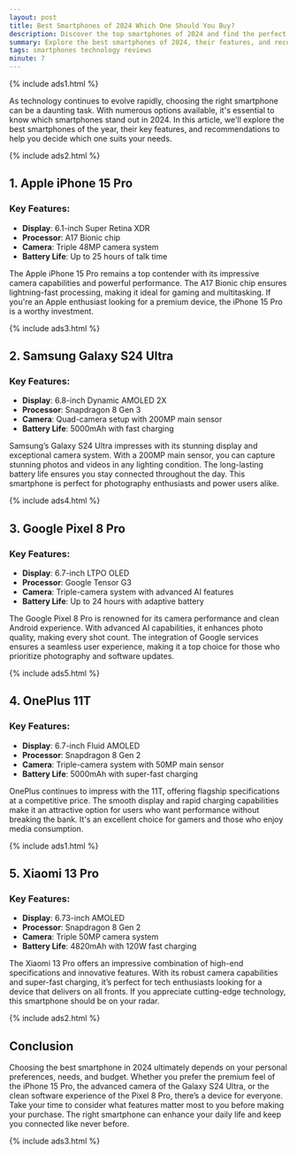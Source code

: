 ```yaml
---
layout: post
title: Best Smartphones of 2024 Which One Should You Buy?
description: Discover the top smartphones of 2024 and find the perfect device for your needs.
summary: Explore the best smartphones of 2024, their features, and recommendations to help you make an informed buying decision.
tags: smartphones technology reviews
minute: 7
---
```


{% include ads1.html %}

As technology continues to evolve rapidly, choosing the right smartphone can be a daunting task. With numerous options available, it's essential to know which smartphones stand out in 2024. In this article, we'll explore the best smartphones of the year, their key features, and recommendations to help you decide which one suits your needs.

{% include ads2.html %}

## 1. Apple iPhone 15 Pro

### Key Features:
- **Display**: 6.1-inch Super Retina XDR
- **Processor**: A17 Bionic chip
- **Camera**: Triple 48MP camera system
- **Battery Life**: Up to 25 hours of talk time

The Apple iPhone 15 Pro remains a top contender with its impressive camera capabilities and powerful performance. The A17 Bionic chip ensures lightning-fast processing, making it ideal for gaming and multitasking. If you're an Apple enthusiast looking for a premium device, the iPhone 15 Pro is a worthy investment.

{% include ads3.html %}

## 2. Samsung Galaxy S24 Ultra

### Key Features:
- **Display**: 6.8-inch Dynamic AMOLED 2X
- **Processor**: Snapdragon 8 Gen 3
- **Camera**: Quad-camera setup with 200MP main sensor
- **Battery Life**: 5000mAh with fast charging

Samsung’s Galaxy S24 Ultra impresses with its stunning display and exceptional camera system. With a 200MP main sensor, you can capture stunning photos and videos in any lighting condition. The long-lasting battery life ensures you stay connected throughout the day. This smartphone is perfect for photography enthusiasts and power users alike.

{% include ads4.html %}

## 3. Google Pixel 8 Pro

### Key Features:
- **Display**: 6.7-inch LTPO OLED
- **Processor**: Google Tensor G3
- **Camera**: Triple-camera system with advanced AI features
- **Battery Life**: Up to 24 hours with adaptive battery

The Google Pixel 8 Pro is renowned for its camera performance and clean Android experience. With advanced AI capabilities, it enhances photo quality, making every shot count. The integration of Google services ensures a seamless user experience, making it a top choice for those who prioritize photography and software updates.

{% include ads5.html %}

## 4. OnePlus 11T

### Key Features:
- **Display**: 6.7-inch Fluid AMOLED
- **Processor**: Snapdragon 8 Gen 2
- **Camera**: Triple-camera system with 50MP main sensor
- **Battery Life**: 5000mAh with super-fast charging

OnePlus continues to impress with the 11T, offering flagship specifications at a competitive price. The smooth display and rapid charging capabilities make it an attractive option for users who want performance without breaking the bank. It's an excellent choice for gamers and those who enjoy media consumption.

{% include ads1.html %}

## 5. Xiaomi 13 Pro

### Key Features:
- **Display**: 6.73-inch AMOLED
- **Processor**: Snapdragon 8 Gen 2
- **Camera**: Triple 50MP camera system
- **Battery Life**: 4820mAh with 120W fast charging

The Xiaomi 13 Pro offers an impressive combination of high-end specifications and innovative features. With its robust camera capabilities and super-fast charging, it’s perfect for tech enthusiasts looking for a device that delivers on all fronts. If you appreciate cutting-edge technology, this smartphone should be on your radar.

{% include ads2.html %}

## Conclusion

Choosing the best smartphone in 2024 ultimately depends on your personal preferences, needs, and budget. Whether you prefer the premium feel of the iPhone 15 Pro, the advanced camera of the Galaxy S24 Ultra, or the clean software experience of the Pixel 8 Pro, there’s a device for everyone. Take your time to consider what features matter most to you before making your purchase. The right smartphone can enhance your daily life and keep you connected like never before.

{% include ads3.html %}

